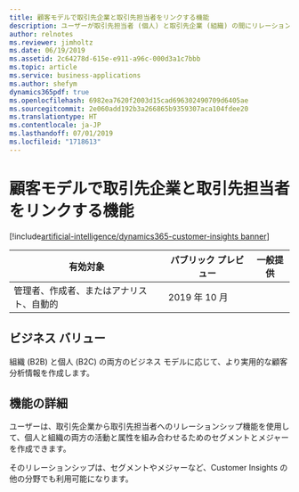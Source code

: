 ```yaml
---
title: 顧客モデルで取引先企業と取引先担当者をリンクする機能
description: ユーザーが取引先担当者 (個人) と取引先企業 (組織) の間にリレーションシップを作成して、作成されたすべての統一、活動、分析情報を組織 (B2B)、個人 (B2C)、またはその両方に適用できるようにします。
author: relnotes
ms.reviewer: jimholtz
ms.date: 06/19/2019
ms.assetid: 2c64278d-615e-e911-a96c-000d3a1c7bbb
ms.topic: article
ms.service: business-applications
ms.author: shefym
dynamics365pdf: true
ms.openlocfilehash: 6982ea7620f2003d15cad696302490709d6405ae
ms.sourcegitcommit: 2e060add192b3a266865b9359307aca104fdee20
ms.translationtype: HT
ms.contentlocale: ja-JP
ms.lasthandoff: 07/01/2019
ms.locfileid: "1718613"
---
```

# <a name="ability-to-link-accounts-and-contacts-in-the-customer-model"></a>顧客モデルで取引先企業と取引先担当者をリンクする機能
[!include[artificial-intelligence/dynamics365-customer-insights banner](../includes/artificial-intelligence/dynamics365-customer-insights.md)]

| 有効対象    |  パブリック プレビュー | 一般提供 | 
| ---------- | ---------- |---------- |
|管理者、作成者、またはアナリスト、自動的|2019 年 10 月| |


## <a name="business-value"></a>ビジネス バリュー
<!-- bv start -->
組織 (B2B) と個人 (B2C) の両方のビジネス モデルに応じて、より実用的な顧客分析情報を作成します。 

<!-- bv end -->



## <a name="feature-details"></a>機能の詳細
<!--feature detail start -->
ユーザーは、取引先企業から取引先担当者へのリレーションシップ機能を使用して、個人と組織の両方の活動と属性を組み合わせるためのセグメントとメジャーを作成できます。

そのリレーションシップは、セグメントやメジャーなど、Customer Insights の他の分野でも利用可能になります。
<!--feature detail end -->










